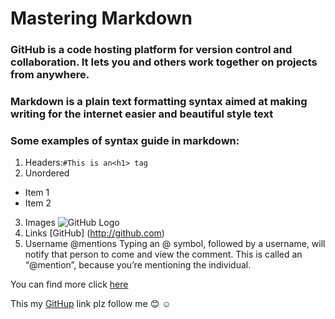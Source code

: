 # Mastering Markdown
### GitHub is a code hosting platform for version control and collaboration. It lets you and others work together on projects from anywhere.
### Markdown is a plain text formatting syntax aimed at making writing for the internet easier and beautiful style text 
### Some examples of syntax guide in markdown:
1. Headers:```#This is an<h1> tag```
2. Unordered
* Item 1
* Item 2
3. Images ![GitHub Logo](/images/logo.png)
4. Links [GitHub] (http://github.com)
5. Username @mentions Typing an @ symbol, followed by a username, will notify that person to come and view the comment. This is called an “@mention”, because you’re mentioning the individual.

You can find more click [here](https://guides.github.com/features/mastering-markdown/)

This my [GitHup](https://github.com/Halakhamayseh) link plz follow me :blush: :relaxed:

